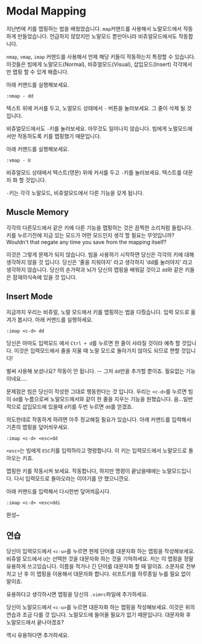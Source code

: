 # Modal Mapping

지난번에 키를 맵핑하는 법을 배웠었습니다. `map`커맨드를 사용해서 노말모드에서 작동하게 만들었습니다. 언급하지 않았지만 노말모드 뿐만아니라 비쥬얼모드에서도 작동합니다.

`nmap`, `vmap`, `imap` 커맨드를 사용해서 언제 해당 키들이 작동하는지 특정할 수 있습니다. 이것들은 빔에게 노말모드(Normal), 비쥬얼모드(Visual), 삽입모드(Insert) 각각에서만 맵핑 할 수 있게 해줍니다.

아래 커맨드를 실행해보세요.

    :nmap - dd

텍스트 위에 커서를 두고, 노멀모드 상태에서 `-` 버튼을 눌러보세요. 그 줄이 삭제 될 것입니다.

비쥬얼모드에서도 `-`키를 눌러보세요. 아무것도 일어나지 않습니다. 빔에게 노멀모드에서만 작동하도록 키를 맵핑했기 때문입니다.

아래 커맨드를 실행해보세요.

    :vmap - U

비쥬얼모드 상태에서 텍스트(영문) 위에 커서를 두고 `-`키를 눌러보세요. 텍스트를 대문자 화 할 것입니다.

`-`키는 각각 노말모드, 비쥬얼모드에서 다른 기능을 갖게 됩니다.

## Muscle Memory

각각의 다른모드에서 같은 키에 다른 기능을 맵핑하는 것은 끔찍한 소리처럼 들립니다. 키를 누르기전에 지금 있는 모드가 어떤 모드인지 생각 할 필요는 무엇입니까? Wouldn't that negate any time you save from the mapping itself?

이것은 그렇게 문제가 되지 않습니다. 빔을 사용하기 시작하면 당신은 각각의 키에 대해 생각하지 않을 것 입니다. 당신은 '줄을 지워야지' 라고 생각하지 'dd를 눌러야지' 라고 생각하지 않습니다. 당신의 손가락과 뇌가 당신의 맵핑을 배워갈 것이고 `dd`와 같은 키들은 잠재의식속에 있을 것 입니다.

## Insert Mode

지금까지 우리는 비쥬얼, 노말 모드에서 키를 맵핑하는 법을 다뤘습니다. 입력 모드로 옮겨가 봅시다. 아래 커맨드를 실행하세요.

    :imap <c-d> dd

당신은 아마도 입력모드 에서 `Ctrl + d`를 누르면 한 줄이 사라질 것이라 예측 할 것입니다. 이것은 입력모드에서 줄을 지울 때 노말 모드로 돌아가지 않아도 되므로 편할 것입니다!

벌써 사용해 보셨나요? 작동이 안 됩니다. -- 그저 `dd`만을 추가할 뿐이죠. 필요없는 기능이네요....

문제점은 빔은 당신이 작성한 그대로 행동한다는 것 입니다. 우리는 `<c-d>`를 누르면 빔이 `dd`를 누름으로써 노말모드에서와 같이 한 줄을 지우는 기능을 원했습니다. 음...일반적으로 삽입모드에 있을때 `d`키를 두번 누르면 `dd`를 얻겠죠.

의도한데로 작동하게 하려면 아주 정교해질 필요가 있습니다. 아래 커맨드를 입력해서 기존의 맵핑을 덮어씌우세요.

    :imap <c-d> <esc>dd

`<esc>`는 빔에게 `ESC`키를 입력하라고 명령합니다. 이 키는 입력모드에서 노말모드로 돌아오는 키죠.

맵핑한 키를 작동시켜 보세요. 작동합니다, 하지만 명령이 끝났을때에는 노말모드입니다. 다시 입력모드로 돌아오라는 이야기를 안 했으니깐요.

아래 커맨드를 입력해서 다시한번 덮어씌웁시다.

    :imap <c-d> <esc>ddi

완성~

## 연습

당신이 입력모드에서 `<c-u>`를 누르면 현제 단어를 대문자화 하는 맵핑을 작성해보세요.
비쥬얼 모드에서 `U`는 선택한 것을 대문자화 하는 것을 기억하세요. 저는 이 맵핑을 정말 유용하게 쓰고있습니다. 이름을 적거나 긴 단어를 대문자화 할 때 말이죠. 소문자로 전부 치고 난 후 이 맵핑을 이용해서 대문자화 합니다. 쉬프트키를 하루종일 누를 필요 없이 말이죠.

유용하다고 생각하시면 맵핑을 당신의 `.vimrc`파일에 추가하세요.

당신이 노말모드에서 `<c-u>`를 누르면 대문자화 하는 맵핑을 작성해보세요. 이것은 위의 연습과 조금 다를 것 입니다. 노말모드에 들어올 필요가 없기 때문입니다. 대문자화 후 노말모드에서 끝나야겠죠?

역시 유용하다면 추가하세요.


